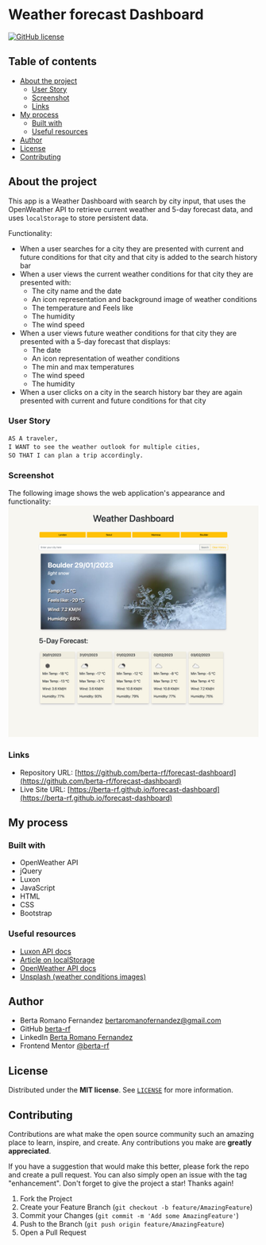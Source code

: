 # Weather forecast Dashboard

<a href="https://github.com/berta-rf/forecast-dashboard/blob/main/LICENSE"><img alt="GitHub license" src="https://img.shields.io/github/license/berta-rf/forecast-dashboard?style=for-the-badge"></a>

## Table of contents

- [About the project](#about)
  - [User Story](#user-story)
  - [Screenshot](#screenshot)
  - [Links](#links)
- [My process](#my-process)
  - [Built with](#built-with)
  - [Useful resources](#useful-resources)
- [Author](#author)
- [License](#license)
- [Contributing](#contributing)

## About the project

This app is a Weather Dashboard with search by city input, that uses the OpenWeather API to retrieve current weather and 5-day forecast data, and uses `localStorage` to store persistent data.

Functionality:

  * When a user searches for a city they are presented with current and future conditions for that city and that city is added to the search history bar
  * When a user views the current weather conditions for that city they are presented with:
    * The city name and the date
    * An icon representation and background image of weather conditions
    * The temperature and Feels like
    * The humidity
    * The wind speed
  * When a user views future weather conditions for that city they are presented with a 5-day forecast that displays:
    * The date
    * An icon representation of weather conditions
    * The min and max temperatures
    * The wind speed
    * The humidity
  * When a user clicks on a city in the search history bar they are again presented with current and future conditions for that city

### User Story

```md
AS A traveler,
I WANT to see the weather outlook for multiple cities,
SO THAT I can plan a trip accordingly.
```

### Screenshot

The following image shows the web application's appearance and functionality:
![The weather app shows a search option, a list of cities, and a five-day forecast and current weather conditions for London.](./assets/images/screencapture-forecast-dashboard.png)

### Links

- Repository URL: [https://github.com/berta-rf/forecast-dashboard](https://github.com/berta-rf/forecast-dashboard)
- Live Site URL: [https://berta-rf.github.io/forecast-dashboard](https://berta-rf.github.io/forecast-dashboard)

## My process

### Built with

- OpenWeather API
- jQuery
- Luxon
- JavaScript
- HTML
- CSS
- Bootstrap

### Useful resources

- [Luxon API docs](https://moment.github.io/luxon/api-docs/index.html#datetimenow)
- [Article on localStorage](https://blog.logrocket.com/localstorage-javascript-complete-guide/#howdoeslocalstoragework)
- [OpenWeather API docs](https://openweathermap.org/api/one-call-3)
- [Unsplash (weather conditions images)](https://unsplash.com/)

## Author

- Berta Romano Fernandez [bertaromanofernandez@gmail.com](mailto:bertaromanofernandez@gmail.com)
- GitHub [berta-rf](https://github.com/berta-rf)
- LinkedIn [Berta Romano Fernandez](https://www.linkedin.com/in/berta-romano-fernandez-85a51117a/)
- Frontend Mentor [@berta-rf](https://www.frontendmentor.io/profile/)

## License

Distributed under the **MIT license**. See [`LICENSE`](LICENSE) for more information.

## Contributing

Contributions are what make the open source community such an amazing place to learn, inspire, and create. Any contributions you make are **greatly appreciated**.

If you have a suggestion that would make this better, please fork the repo and create a pull request. You can also simply open an issue with the tag "enhancement".
Don't forget to give the project a star! Thanks again!

1. Fork the Project
2. Create your Feature Branch (`git checkout -b feature/AmazingFeature`)
3. Commit your Changes (`git commit -m 'Add some AmazingFeature'`)
4. Push to the Branch (`git push origin feature/AmazingFeature`)
5. Open a Pull Request
